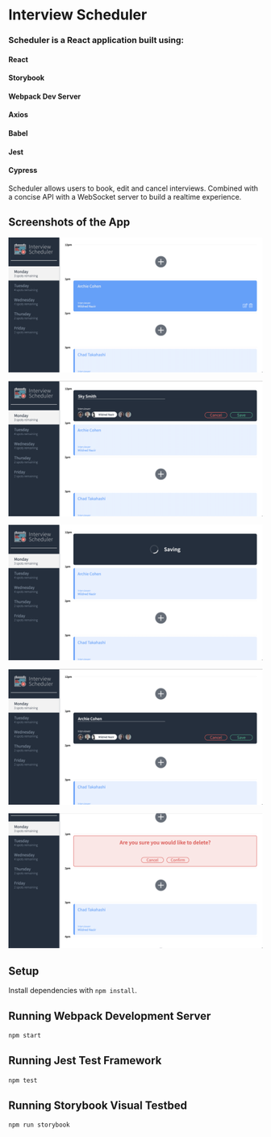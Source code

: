 # Interview Scheduler

### Scheduler is a React application built using:

#### React
#### Storybook
#### Webpack Dev Server
#### Axios
#### Babel
#### Jest
#### Cypress

Scheduler allows users to book, edit and cancel interviews.
Combined with a concise API with a WebSocket server to build a realtime experience.

## Screenshots of the App

!["Home Page"](https://github.com/vinaybaswa/scheduler/blob/master/docs/Home%20Page.png?raw=true)

!["Book Interview"](https://github.com/vinaybaswa/scheduler/blob/master/docs/Book%20Interview.png?raw=true)

!["Saving Status"](https://github.com/vinaybaswa/scheduler/blob/master/docs/Saving%20status.png?raw=true)

!["Edit Interview"](https://github.com/vinaybaswa/scheduler/blob/master/docs/Edit%20Interview.png?raw=true)

!["Confirm Delete"](https://github.com/vinaybaswa/scheduler/blob/master/docs/Confirm%20on%20delete.png?raw=true)

## Setup

Install dependencies with `npm install`.

## Running Webpack Development Server

```sh
npm start
```

## Running Jest Test Framework

```sh
npm test
```

## Running Storybook Visual Testbed

```sh
npm run storybook
```